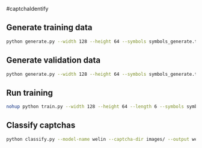#captchaIdentify

## Generate training data

```bash
python generate.py --width 128 --height 64 --symbols symbols_generate.txt --count 160000 --output-dir training_data

```

## Generate validation data

```bash
python generate.py --width 128 --height 64 --symbols symbols_generate.txt --count 16000 --output-dir validation_data

```

## Run training

```bash
nohup python train.py --width 128 --height 64 --length 6 --symbols symbols_train_classfy.txt --batch-size 32 --epochs 5 --output-model-name welin --train-dataset training_data --validate-dataset validation_data  > output.log 2>&1 &

```

## Classify captchas

```bash
python classify.py --model-name welin --captcha-dir images/ --output welin.csv --symbols symbols_train_classfy.txt

```
